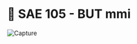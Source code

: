 # 📌 SAE 105 - BUT mmi
![Capture](https://user-images.githubusercontent.com/90670714/169203823-1c080bfd-cefe-42f6-a4fe-0326c61048c0.PNG)
